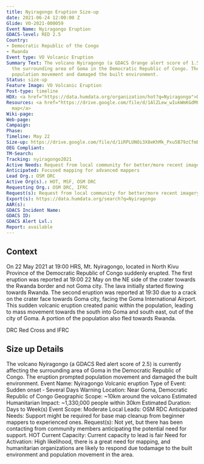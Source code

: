 ```yaml
---
title: Nyiragongo Eruption Size-up
date: 2021-06-24 12:00:00 Z
Glide: VO-2021-000059
Event Name: Nyiragongo Eruption
GDACS-level: RED 2.5
Country:
- Democratic Republic of the Congo
- Rwanda
Event type: VO Volcanic Eruption
Summary Text: The volcano Nyiragongo (a GDACS Orange alert score of 1.5) affected
  the surrounding area of Goma in the Democratic Republic of Congo. The eruption prompted
  population movement and damaged the built environment.
Status: size-up
Feature Image: VO Volcanic Eruption
Post-type: timeline
HDX: <a href="https://data.humdata.org/organization/hot?q=Nyiragongo">DRC & Rwanda</a>
Resources: <a href="https://drive.google.com/file/d/1AlZLew_wIukWmKGdMFdqU8Mh7E4UfIcA/view?usp=sharing">Exposure
  map</a>
Wiki-page: 
Web-page: 
Campaign: 
Phase: 
Timeline: May 22
Size-up: https://drive.google.com/file/d/1iRPLUNOi3X8eKhMk_Pxu5B79zCfmBw3-/view
OEG Compliant: 
TM-Search: 
Tracking: nyiragongo2021
Active Needs: Request from local community for better/more recent imagery
Anticipated: Focused mapping for advanced mappers
Lead Org.: OSM DRC
Active Org(s).: HOT, MSF, OSM DRC
Requesting Org.: OSM DRC, IFRC
Request(s): Request from local community for better/more recent imagery
Export(s): https://data.humdata.org/search?q=Nyiragongo
AAR(s): 
GDACS Incident Name: 
GDACS ID: 
GDACS Alert Lvl.: 
Report: available
---
```


<h2>Context</h2>

On 22 May 2021 at 19:00 HRS, Mt. Nyiragongo, located in North Kivu Province of the Democratic Republic of Congo suddenly erupted. The first eruption was reported at 19:00 22 May on the NE side of the crater towards the Rwanda border and not Goma city. The lava initially started flowing towards Rwanda. The second eruption was reported at 19:30 due to a crack on the crater face towards Goma city, facing the Goma International Airport. This sudden volcanic eruption created panic within the population, leading to mass movement towards the south into Goma and south east, out of the city of Goma. A portion of the population also fled towards Rwanda.

DRC Red Cross and IFRC

<h2>Size up Details</h2>

The volcano Nyiragongo (a GDACS Red alert score of 2.5) is currently affecting the surrounding area of Goma in the
Democratic Republic of Congo. The eruption prompted population movement and damaged the built environment.
Event Name: Nyiragongo Volcanic eruption
Type of Event: Sudden onset ‐ Several Days Warning
Location: Near Goma, Democratic Republic of Congo
Geographic Scope: ~10km around the volcano
Estimated Humanitarian Impact: ~1,330,000 people within 30km
Estimated Duration: Days to Week(s)
Event Scope: Moderate
Local Leads: OSM RDC
Anticipated Needs: Support might be required for base map cleanup from beginner mappers to experienced ones.
Request(s): Not yet, but there has been contacting from community members anticipating the potential need for
support.
HOT Current Capacity: Current capacity to lead is fair
Need for Activation: High likelihood, there is a great need for mapping, and humanitarian organizations are likely to
respond due todamage to the built environment and population movement in the area.